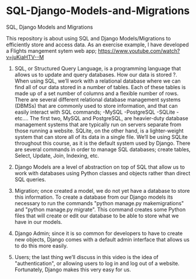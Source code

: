 # SQL-Django-Models-and-Migrations
SQL, Django Models and Migrations

This repository is about using SQL and Django Models/Migrations to efficiently store and access data.
As an exercise example, I have developed a Flights mangement sytem web app; https://www.youtube.com/watch?v=juKiaHTV--M

1. SQL, or Structured Query Language, is a programming language that allows us to update and query databases.
How our data is stored ?. When using SQL, we’ll work with a relational database where we can find all of our data stored in a number of tables. Each of these tables is made up of a set number of columns and a flexible number of rows.
There are several different relational database management systems (DBMSs) that are commonly used to store information, and that can easily interact with SQL commands;
-MySQL
-PostgreSQL
-SQLite
-etc.…
The first two, MySQL and PostgreSQL, are heavier-duty database management systems that are typically run on servers separate from those running a website. SQLite, on the other hand, is a lighter-weight system that can store all of its data in a single file. We’ll be using SQLite throughout this course, as it is the default system used by Django.
There are several commands in order to manage SQL databases; create tables, Select, Update, Join, Indexing, etc.

2. Django Models are a level of abstraction on top of SQL that allow us to work with databases using Python classes and objects rather than direct SQL queries.

3. Migration; once created a model, we do not yet have a database to store this information. To create a database from our Django models its necessary to run the commands "python manage.py makemigrations" and "python manage.py migrate". This command creates some Python files that will create or edit our database to be able to store what we have in our models.

4. Django Admin; since it is so common for developers to have to create new objects, Django comes with a default admin interface that allows us to do this more easily.

5. Users; the last thing we’ll discuss in this video is the idea of "authentication", or allowing users to log in and log out of a website. Fortunately, Django makes this very easy for us.
